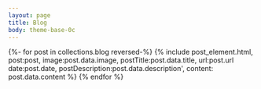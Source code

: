 ```yaml
---
layout: page
title: Blog
body: theme-base-0c
---
```



{%- for post in collections.blog reversed-%}
	{% include post_element.html, post:post, image:post.data.image, postTitle:post.data.title, url:post.url date:post.date, postDescription:post.data.description', content: post.data.content %} 
{% endfor %}